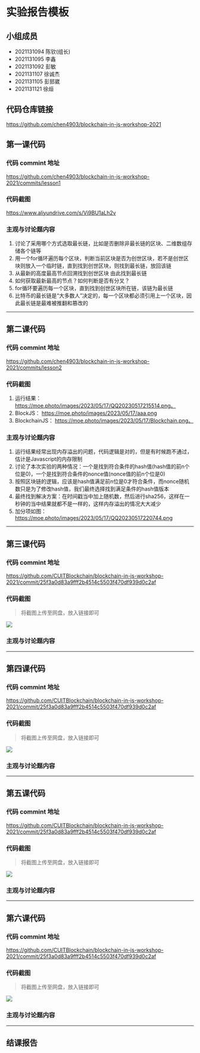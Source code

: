 # 实验报告模板

## 小组成员

- 2021131094 陈钦(组长)
- 2021131095 李鑫
- 2021131092 彭敏
- 2021131107 徐诚杰
- 2021131105 彭郅崴
- 2021131121 徐烜


## 代码仓库链接

https://github.com/chen4903/blockchain-in-js-workshop-2021



## 第一课代码


### 代码 commint 地址

https://github.com/chen4903/blockchain-in-js-workshop-2021/commits/lesson1

### 代码截图

https://www.aliyundrive.com/s/Vi9BU1aLh2v

### 主观与讨论题内容

1. 讨论了采用哪个方式选取最长链，比如是否删除非最长链的区块、二维数组存储各个链等
2. 用一个for循环遍历每个区块，判断当前区块是否为创世区块，若不是创世区块则放入一个临时链，直到找到创世区块，则找到最长链，放回该链
3. 从最新的高度最高节点回溯找到创世区块 由此找到最长链
4. 如何获取最新最高的节点？如何判断是否有分叉？
5. for循环要遍历每一个区块，直到找到创世区块所在链，该链为最长链
6. 比特币的最长链是“大多数人”决定的，每一个区块都必须引用上一个区块，因此最长链是最难被推翻和篡改的


---

## 第二课代码


### 代码 commint 地址

https://github.com/chen4903/blockchain-in-js-workshop-2021/commits/lesson2


### 代码截图
1. 运行结果：https://moe.photo/images/2023/05/17/QQ20230517215514.png。
2. BlockJS： https://moe.photo/images/2023/05/17/aaa.png
3. BlockchainJS： https://moe.photo/images/2023/05/17/Blockchain.png。


### 主观与讨论题内容
1. 运行结果经常出现内存溢出的问题，代码逻辑是对的，但是有时候跑不通过，估计是Javascript的内存限制
2. 讨论了本次实验的两种情况：一个是找到符合条件的hash值(hash值的前n个位是0)，一个是找到符合条件的nonce值(nonce值的前n个位是0)
3. 按照区块链的逻辑，应该是hash值满足前n位是0才符合条件，而nonce随机数只是为了修改hash值，我们最终选择找到满足条件的hash值版本
4. 最终找到解决方案：在时间戳当中加上随机数，然后进行sha256，这样在一秒钟的当中结果就都不是一样的，这样内存溢出的情况大大减少
5. 加分项如图：https://moe.photo/images/2023/05/17/QQ20230517220744.png



---


## 第三课代码


### 代码 commint 地址

https://github.com/CUITBlockchain/blockchain-in-js-workshop-2021/commit/25f3a0d83a9fff2b4514c5503f470df939d0c2af


### 代码截图

> 将截图上传至网盘，放入链接即可

![](链接)


### 主观与讨论题内容



---




## 第四课代码


### 代码 commint 地址

https://github.com/CUITBlockchain/blockchain-in-js-workshop-2021/commit/25f3a0d83a9fff2b4514c5503f470df939d0c2af


### 代码截图

> 将截图上传至网盘，放入链接即可

![](链接)


### 主观与讨论题内容



---




## 第五课代码


### 代码 commint 地址

https://github.com/CUITBlockchain/blockchain-in-js-workshop-2021/commit/25f3a0d83a9fff2b4514c5503f470df939d0c2af


### 代码截图

> 将截图上传至网盘，放入链接即可

![](链接)


### 主观与讨论题内容



---




## 第六课代码


### 代码 commint 地址

https://github.com/CUITBlockchain/blockchain-in-js-workshop-2021/commit/25f3a0d83a9fff2b4514c5503f470df939d0c2af


### 代码截图

> 将截图上传至网盘，放入链接即可

![](图片链接放这里)


### 主观与讨论题内容



---


## 结课报告





